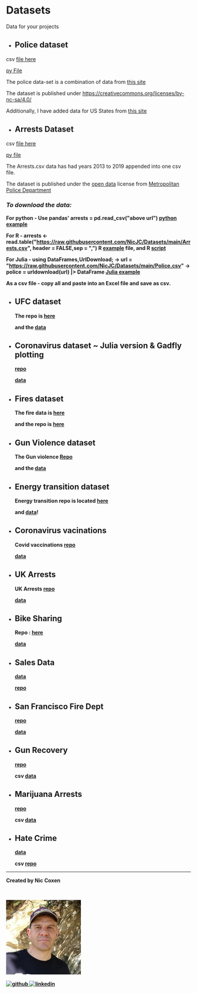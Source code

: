 # Datasets



Data for your projects

* <B><h2>Police dataset</h2></B>

csv [file here](https://github.com/NicJC/Datasets/blob/main/Police.csv)

[py File](https://github.com/NicJC/Datasets/blob/main/Police.py)

The police data-set is a combination of data from [this site](https://github.com/washingtonpost/data-police-shootings) 

The dataset is published under https://creativecommons.org/licenses/by-nc-sa/4.0/

Additionally, I have added data for US States from [this site](https://abbreviations.yourdictionary.com/articles/state-abbrev.html)



* <B><H2>Arrests Dataset</h2></B>

csv [file here](https://raw.githubusercontent.com/NicJC/Datasets/main/Arrests.csv)

[py file](https://github.com/NicJC/Datasets/blob/main/US_Arrests.py)

The Arrests.csv data has had years 2013 to 2019 appended into one csv file.

The dataset is published under the [open data](https://creativecommons.org/about/program-areas/open-data/) license from [Metropolitan Police Department](https://mpdc.dc.gov/page/open-data-mpd)

<B><h3><i>To download the data:</i></h3><B>

For python - Use pandas' arrests = pd.read_csv("above url")  [python example](https://github.com/NicJC/Datasets/blob/main/Police%20Shootings.ipynb)

For R - arrests <- read.table("https://raw.githubusercontent.com/NicJC/Datasets/main/Arrests.csv", header = FALSE,sep = ",") R [example](https://github.com/NicJC/Datasets/blob/de485911d1711b65b35a6d38fa13c83025322d7f/ggplot%20for%20police%20data.ipynb) file, and R [script](https://github.com/NicJC/Datasets/blob/main/Arrests.R)

For Julia -  using DataFrames,UrlDownload; -> url = "https://raw.githubusercontent.com/NicJC/Datasets/main/Police.csv"  -> police = urldownload(url) |> DataFrame [Julia example](https://github.com/NicJC/Datasets/blob/main/julia%20-%20Police%20Shootings.ipynb)
                 
As a csv file - copy all and paste into an Excel file and save as csv.
  
* <B><h2>UFC dataset</h2></B>
  
  The repo is [here](https://github.com/NicJC/UFC)
  
  and the [data](https://raw.githubusercontent.com/NicJC/UFC/main/ufc.csv)
  
  
* <B><h2>Coronavirus dataset ~ Julia version & Gadfly plotting</h2></B>
  
  [repo](https://github.com/NicJC/Julia-Plots)
  
  [data](https://raw.githubusercontent.com/NicJC/Julia-Plots/main/data.csv)
  
  
* <B><h2>Fires dataset</h2></B>
  
  The fire data is [here](https://raw.githubusercontent.com/NicJC/Fires/main/fires.csv)
  
  and the repo is [here](https://github.com/NicJC/Fires)
  
* <B><h2>Gun Violence dataset</h2></B>
  
  The Gun violence [Repo](https://github.com/NicJC/Gun-Violence)
  
  and the [data](https://raw.githubusercontent.com/NicJC/Gun-Violence/main/gun.csv)
  
* <B><h2>Energy transition dataset</h2></B>
  
  Energy transition repo is located [here](https://github.com/NicJC/Energy_transition)
  
  and [data](https://raw.githubusercontent.com/NicJC/Energy_transition/master/EnergyTransition.csv)!
  
* <B><h2>Coronavirus vacinations</h2></B>
  
  Covid vaccinations [repo](https://github.com/NicJC/Coronavirus)
  
  [data](https://raw.githubusercontent.com/NicJC/Coronavirus/main/covid.csv)
  
* <B><h2>UK Arrests</h2></B>
  
  UK Arrests [repo](https://github.com/NicJC/UK_Arrests)
  
  [data](https://raw.githubusercontent.com/NicJC/UK_Arrests/main/UKArrests.csv)
  
  
* <b><h2>Bike Sharing</h2></b>
  
  Repo : [here](https://github.com/NicJC/Bike-Sharing)
  
  [data](https://raw.githubusercontent.com/NicJC/Bike-Sharing/main/bikerentals.csv)
  
  
* <b><h2>Sales Data</h2></b>
  
  [data](https://raw.githubusercontent.com/NicJC/Country-Sales/main/Country_Sales.csv)
  
  [repo](https://github.com/NicJC/Country-Sales)
  
  
* <h2><b>San Francisco Fire Dept</b></h2>
  
  [repo](https://github.com/NicJC/SFFD)
  
  [data](https://raw.githubusercontent.com/NicJC/SFFD/main/San%20Francisco%20Fire%20Dept.csv)
  
  
* <h2><b>Gun Recovery</b></h2>
  
  [repo](https://github.com/NicJC/Gun-Recovery)
  
  csv [data](https://raw.githubusercontent.com/NicJC/Gun-Recovery/main/Gun%20recovery.csv)
  
* <h2><b>Marijuana Arrests</h2></b>
  
  [repo](https://github.com/NicJC/Marijuana-Arrests)
  
  csv [data](https://raw.githubusercontent.com/NicJC/Marijuana-Arrests/main/Marijuana%20Arrests.csv)
  
 * <h2><b>Hate Crime</b></h2>  
  
   [data](https://raw.githubusercontent.com/NicJC/HateCrimes/main/hate_crime.csv)
  
    csv [repo](https://github.com/NicJC/HateCrimes)
  
<hr>
  
  


Created by Nic Coxen

<br>

<p><img src="avatar.jpg" alt="Nic Coxen" > </p>
  
  <a href="https://github.com/NicJC" target="_blank">
  <img src=https://img.shields.io/badge/github-%2324292e.svg?&style=for-the-badge&logo=github&logoColor=azure alt=github style="margin-bottom: 8px;" />
</a>

<a href="https://www.linkedin.com/in/nicholas-coxen/" target="_blank">
  <img src=https://img.shields.io/badge/linkedin-%231E77B5.svg?&style=for-the-badge&logo=linkedin&logoColor=azure alt=linkedin style="margin-bottom: 8px;" />
</a>

  


</br>
